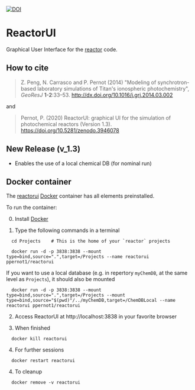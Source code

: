[![DOI](https://zenodo.org/badge/165652991.svg)](https://zenodo.org/badge/latestdoi/165652991)

# ReactorUI
Graphical User Interface for the [reactor](https://github.com/ppernot/Reactor) 
code.

## How to cite

> Z. Peng, N. Carrasco and P. Pernot (2014) 
> "Modeling of synchrotron-based laboratory simulations of 
> Titan's ionospheric photochemistry", _GeoResJ_ __1-2__:33–53.
> <http://dx.doi.org/10.1016/j.grj.2014.03.002>

and
    
> Pernot, P. (2020) ReactorUI: graphical UI for the 
> simulation of photochemical reactors
> (Version 1.3). <https://doi.org/10.5281/zenodo.3946078>
   

## New Release (v_1.3)

* Enables the use of a local chemical DB (for nominal run)

    
## Docker container

The [reactorui](https://hub.docker.com/repository/docker/ppernot1/reactorui)
[Docker](https://www.docker.com/) container has all elements preinstalled.

To run the container:

0. Install [Docker](https://www.docker.com/products/docker-desktop)

1. Type the following commands in a terminal
```
  cd Projects    # This is the home of your `reactor` projects   

  docker run -d -p 3838:3838 --mount type=bind,source=".",target=/Projects --name reactorui ppernot1/reactorui
```
If you want to use a local database (e.g. in repertory `myChemDB`, at the same level as `Projects`), 
it should also be mounted
```
  docker run -d -p 3838:3838 --mount type=bind,source=".",target=/Projects --mount type=bind,source="$(pwd)"/../myChemDB,target=/ChemDBLocal --name reactorui ppernot1/reactorui
```
    
2. Access ReactorUI at http://localhost:3838 in your favorite browser

3. When finished
```
  docker kill reactorui
```

4. For further sessions
```
  docker restart reactorui
```

4. To cleanup
```
  docker remove -v reactorui
```
